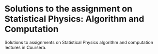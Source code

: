 # Solutions to the assignment on Statistical Physics: Algorithm and Computation
Solutions to assignments on Statistical Physics algorithm and computation lectures in Coursera.

